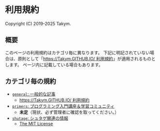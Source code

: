 # 利用規約
Copyright (C) 2019-2025 Takym.

## 概要
このページの利用規約はカテゴリ毎に異なります。
下記に明記されていない場合は、原則として「[https://Takym.GITHUB.IO/ 利用規約](./docs/license.takym.md)」が適用されるものとします。
ページ内に記載している場合もあります。

## カテゴリ毎の規約
* [`general`: 一般的な記事](https://takym.github.io/blog/general)
	* [https://Takym.GITHUB.IO/ 利用規約](./docs/license.takym.md)
* [`primers`: プログラミング入門講座＆学習コミュニティ](https://takym.github.io/blog/primers)
	* **未定**（現状、必ず管理者に確認を取ってください。）
* [`shutage`: シュタゲ関連の情報](https://takym.github.io/blog/shutage)
	* [The MIT License](./docs/license.mit.md)
